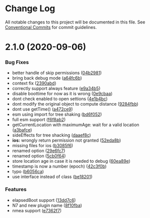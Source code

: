 # Change Log

All notable changes to this project will be documented in this file.
See [Conventional Commits](https://conventionalcommits.org) for commit guidelines.

# 2.1.0 (2020-09-06)


### Bug Fixes

* better handle of skip permissions ([04b2981](https://github.com/nativescript-community/gps/commit/04b29811a3756cc22cb0aaca60b8f89ab86a8476))
* bring back debug mode ([a64fc6b](https://github.com/nativescript-community/gps/commit/a64fc6b83e12eecb5757f55cd894bf81a9024144))
* context fix ([2390abd](https://github.com/nativescript-community/gps/commit/2390abd1d25f7c9408100901d342817110b5fa5e))
* correctly support always feature ([e9a34b5](https://github.com/nativescript-community/gps/commit/e9a34b5aded554e9a2628b13df3f2c3ea6dfd1a8))
* disable boottime for now as it is wrong ([0e9cbaa](https://github.com/nativescript-community/gps/commit/0e9cbaa61d4a1ec44b595c2012e5a937dca53901))
* dont check enabled to open settions ([4e1b4bc](https://github.com/nativescript-community/gps/commit/4e1b4bc69784b1a46f132be8b6f3dcab38b26dab))
* dont modify the original object to compute distance ([9284fbb](https://github.com/nativescript-community/gps/commit/9284fbbf846e766c6d9922908a2090ae117c273c))
* dont use getTime() ([a472ce9](https://github.com/nativescript-community/gps/commit/a472ce9768b6f59d989763d21757c90d6a7ff1a5))
* esm using import for tree shaking ([bd6f052](https://github.com/nativescript-community/gps/commit/bd6f0528a0dc251a7d2a57e5fd0d75135f3302f0))
* full esm support ([f6f8ab2](https://github.com/nativescript-community/gps/commit/f6f8ab2c8ec93ca65aaaaa2e7bc6f5d92f72641e))
* getCurrentLocation with maximumAge: wait for a valid location ([a3bafce](https://github.com/nativescript-community/gps/commit/a3bafcea4688c50c2aafd9af837759c5b2023672))
* sideEffects for tree shacking ([daaef8c](https://github.com/nativescript-community/gps/commit/daaef8c8eb8550df1e6a2c1ad9850dbc95e13ad0))
* **ios:** wrongly return permission not granted ([52eda8b](https://github.com/nativescript-community/gps/commit/52eda8b073fb2adb35680a00d571f0ccf7735d74))
* missing files for ios ([b3085f6](https://github.com/nativescript-community/gps/commit/b3085f647a05650e6151a36fb596189ca80cb4d6))
* renamed option ([29e6fc7](https://github.com/nativescript-community/gps/commit/29e6fc7b06340d260a9d8770f39e642d70d38fe4))
* renamed option ([5cb0f64](https://github.com/nativescript-community/gps/commit/5cb0f64a998ff7d8805c475855395c03674ffd0b))
* store location age in case it is needed to debug ([60ea89e](https://github.com/nativescript-community/gps/commit/60ea89e55ffd3c87568528c3ce6ffb7b3d12d5aa))
* timestamp is now a number (epoch) ([42c3f0b](https://github.com/nativescript-community/gps/commit/42c3f0b76f5cfc880a02563366a30988b2986f57))
* typo ([b6056ca](https://github.com/nativescript-community/gps/commit/b6056caadf2e676295c7fe55307c83e1e0be9795))
* use interface instead of class ([be18201](https://github.com/nativescript-community/gps/commit/be182016cfd126fef4771b34192caed011c606a6))


### Features

* elapsedBoot support ([13dd7c6](https://github.com/nativescript-community/gps/commit/13dd7c6e83eb112c7dacffdce3fdd94603922fd5))
* N7 and new plugin name ([8f10fba](https://github.com/nativescript-community/gps/commit/8f10fba053643485251855a41cb22deff461f3eb))
* nmea support ([e7362f7](https://github.com/nativescript-community/gps/commit/e7362f7f145a3f1eceb5c417d128345971bbaefa))
